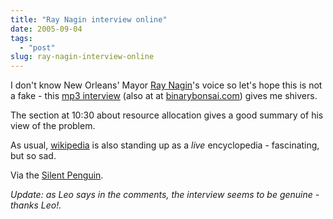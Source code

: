 ```yaml
---
title: "Ray Nagin interview online"
date: 2005-09-04
tags: 
  - "post"
slug: ray-nagin-interview-online
---
```


I don't know New Orleans' Mayor [Ray Nagin](http://en.wikipedia.org/wiki/Ray_Nagin)'s voice so let's hope this is not a fake - this [mp3 interview](http://static2.podcatch.com/blogs/gems/snedit/WWLAMInterviewNagin.mp3) (also at at [binarybonsai.com](http://binarybonsai.com/files/nomayorinterview.mp3)) gives me shivers.

The section at 10:30 about resource allocation gives a good summary of his view of the problem.

As usual, [wikipedia](http://en.wikipedia.org/wiki/New_Orleans) is also standing up as a _live_ encyclopedia - fascinating, but so sad.

Via the [Silent Penguin](http://www.silentpenguin.com/archives/2005/09/ray_nagin_speak.html).

_Update: as Leo says in the comments, the interview seems to be genuine - thanks Leo!._
